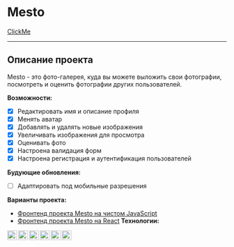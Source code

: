 # Mesto 
[ClickMe](https://mestop.nomoredomains.club/)
_______
## Описание проекта
Mesto - это фото-галерея, куда вы можете выложить свои фотографии, посмотреть и оценить фотографии других пользователей.

**Возможности:**
- [x] Редактировать имя и описание профиля
- [x] Менять аватар
- [x] Добавлять и удалять новые изображения
- [x] Увеличивать изображения для просмотра
- [x] Оценивать фото
- [x] Настроена валидация форм
- [x] Настроена регистрация и аутентификация пользователей

**Будующие обновления:**
- [ ] Адаптировать под мобильные разрешения

**Варианты проекта:**
- [Фронтенд проекта Mesto на чистом JavaScript](https://github.com/Vlad-maker/mesto)
- [Фронтенд проекта Mesto на React](https://github.com/Vlad-maker/mesto-react)
**Технологии:**  

<img align="left" width="22px" src="https://simpleicons.org/icons/html5.svg" />
<img align="left" width="22px" src="https://simpleicons.org/icons/css3.svg" />
<img align="left" width="22px" src="https://simpleicons.org/icons/javascript.svg" />
<img align="left" width="22px" src="https://simpleicons.org/icons/react.svg" />
<img align="left" width="22px" src="https://simpleicons.org/icons/nodedotjs.svg" />
<img align="left" width="22px" src="https://simpleicons.org/icons/nodemon.svg" />

  

